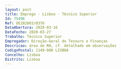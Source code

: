 ```yaml
--- 
layout: post
title: Emprego - Lisboa - Técnico Superior
Id: 75496
Ref: OE202003/0376
DataAbertura: 2020-03-16
DataFecho: 2020-03-27
Trabalho: Técnico Superior
Empregador: Direção-Geral do Tesouro e Finanças
Descricao: área de RH, cf. detalhado em observações
CodigoPostal: 1149-008 LISBOA
Concelho: Lisboa
Distrito: Lisboa
--- 
```

